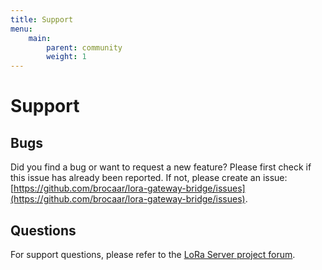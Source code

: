 ```yaml
---
title: Support
menu:
    main:
        parent: community
        weight: 1
---
```


# Support

## Bugs

Did you find a bug or want to request a new feature? Please first check if
this issue has already been reported. If not, please create an issue:
[https://github.com/brocaar/lora-gateway-bridge/issues](https://github.com/brocaar/lora-gateway-bridge/issues).

## Questions

For support questions, please refer to the [LoRa Server project forum](https://forum.loraserver.io/).